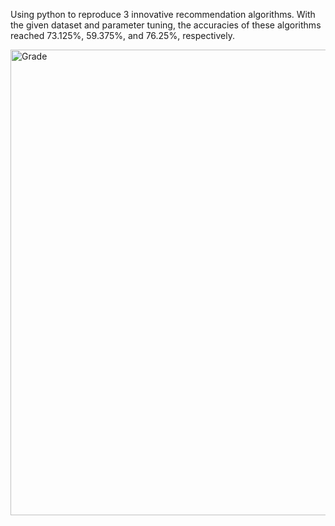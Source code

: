 Using python to reproduce 3 innovative recommendation algorithms. With the given dataset and parameter tuning, the accuracies of these algorithms reached 73.125%, 59.375%, and 76.25%, respectively.

<img width="745" alt="Grade" src="https://user-images.githubusercontent.com/80332524/205092257-2847c1f4-b8c8-44db-9d0f-7346ac2fa154.png">
